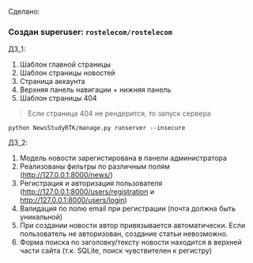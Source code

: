 Сделано:

### Создан superuser: ```rostelecom/rostelecom```

ДЗ_1:
 1) Шаблон главной страницы
 2) Шаблон страницы новостей
 3) Страница аккаунта 
 4) Верхняя панель навигации + нижняя панель
 5) Шаблон страницы 404




> Если страница 404 не рендерится, то запуск сервера
```commandline
python NewsStudyRTK/manage.py runserver --insecure
```
 
ДЗ_2:
 1) Модель новости зарегистирована в панели администратора
 2) Реализованы фильтры по различным полям (http://127.0.0.1:8000/news/)
 3) Регистрация и авторизация пользователя (http://127.0.0.1:8000/users/registration и http://127.0.0.1:8000/users/login)
 4) Валидация по полю email при регистрации (почта должна быть уникальной)
 5) При создании новости автор привязывается автоматически. Если пользователь не авторизован, создание статьи невозможно.
6) Форма поиска по заголовку/тексту новости находится в верхней части сайта (т.к. SQLite, поиск чувствителен к регистру)
